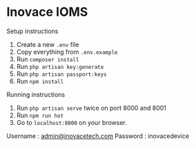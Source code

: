 # Inovace IOMS

Setup instructions
1. Create a new `.env` file
2. Copy everything from `.env.example`
3. Run `composer install`
4. Run `php artisan key:generate`
5. Run `php artisan passport:keys`
6. Run `npm install`

Running instructions
1. Run `php artisan serve` twice on port 8000 and 8001
2. Run `npm run hot`
3. Go to `localhost:8000` on your browser.

Username : admin@inovacetech.com
Password : inovacedevice
